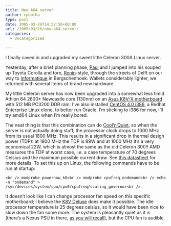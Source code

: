 ```yaml
---
title: New A64 server
author: cpbotha
type: post
date: 2005-03-26T14:52:56+00:00
url: /2005/03/26/new-a64-server/
categories:
  - Uncategorized

---
```

I finally caved in and upgraded my sweet little Celeron 300A Linux server.

Yesterday, after a brief planning phase, [Paul][1] and I jumped into his souped up Toyota Corolla and tore, [Ronin][2]-style, through the streets of Delft on our way to [Informatique][3] in Bergschenhoek. Wallets considerably lighter, we returned with several items of brand new hardware.

My little Celeron server has now been upgraded into a somewhat less timid Athlon 64 2800+ Newcastle core (130nm) on an [Asus K8V-X motherboard][4] with 512 MB PC3200 DDR ram. I&#8217;ve also installed [CentOS 4.0 i386][5], a Redhat Enterprise Linux clone, to better run Oracle. I&#8217;m sticking to i386 for now, I&#8217;ll try amd64 Linux when I&#8217;m really bored.

The neat thing is that this combination can do [Cool&#8217;n&#8217;Quiet][6], so when the server is not actually doing stuff, the processor clock drops to 1000 MHz from its usual 1800 MHz. This results in a significant drop in thermal design power (TDP): at 1800 MHz the TDP is 89W and at 1000 MHz it&#8217;s a very economical 22W, which is almost the same as the old Celeron 300!! AMD measures the TDP at worst case, i.e. a case temperature of 70 degrees Celsius and the maximum possible current draw. See [this datasheet][7] for more details. To set this up on Linux, the following commands have to be run at startup:
  
`<br />
modprobe powernow_k8<br />
modprobe cpufreq_ondemand<br />
echo -n "ondemand" > /sys/devices/system/cpu/cpu0/cpufreq/scaling_governor<br />
` 

It doesn&#8217;t look like I can change processor fan speed on this specific motherboard; I believe the [K8V Deluxe][8] does make it possible. The idle processor temperature is 25 degrees celsius, so it would have been nice to slow down the fan some more. The system is pleasantly quiet as it is (there&#8217;s a Nexus PSU in there, [as you will recall][9]), but the CPU fan is audible.

 [1]: http://pwdebruin.net/?q=blog
 [2]: http://www.imdb.com/title/tt0122690/
 [3]: http://www.informatique.nl/
 [4]: http://www.asus.com/products/mb/socket754/k8v-x/overview.htm
 [5]: http://www.centos.org/
 [6]: http://www.amd.com/us-en/Processors/ProductInformation/0,,30_118_9485_9487%5E10272,00.html
 [7]: http://www.amd.com/us-en/assets/content_type/white_papers_and_tech_docs/30430.pdf
 [8]: http://www.asus.com/products/mb/socket754/k8v-d/overview.htm
 [9]: http://cpbotha.net/weblogs/cpbotha/archives/001495.html